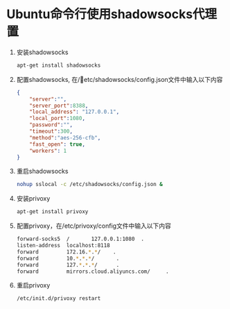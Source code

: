 # Ubuntu命令行使用shadowsocks代理置

<!-- more -->

1. 安装shadowsocks

    ```bash
    apt-get install shadowsocks
    ```

2. 配置shadowsocks, 在/etc/shadowsocks/config.json文件中输入以下内容

    ```json
    {
        "server":"",
        "server_port":8388,
        "local_address": "127.0.0.1",
        "local_port":1080,
        "password":"",
        "timeout":300,
        "method":"aes-256-cfb",
        "fast_open": true,
        "workers": 1
    }
    ```

3. 重启shadowsocks

    ```bash
    nohup sslocal -c /etc/shadowsocks/config.json &
    ```

4. 安装privoxy

    ```bash
    apt-get install privoxy
    ```

5. 配置privoxy，在/etc/privoxy/config文件中输入以下内容

    ```bash
    forward-socks5  /       127.0.0.1:1080  .
    listen-address  localhost:8118
    forward         172.16.*.*/    .
    forward         10.*.*.*/       .
    forward         127.*.*.*/      .
    forward         mirrors.cloud.aliyuncs.com/     .
    ```

6. 重启privoxy

    ```bash
    /etc/init.d/privoxy restart
    ```